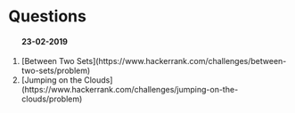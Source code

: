 <h1> Questions </h1>

<ol>
<h4> 23-02-2019 </h4>
<li> [Between Two Sets](https://www.hackerrank.com/challenges/between-two-sets/problem)</li>
<li> [Jumping on the Clouds](https://www.hackerrank.com/challenges/jumping-on-the-clouds/problem) </li>
</ol>
